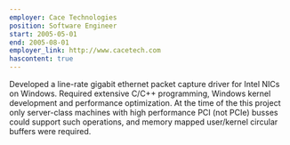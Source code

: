 ```yaml
---
employer: Cace Technologies
position: Software Engineer
start: 2005-05-01
end: 2005-08-01
employer_link: http://www.cacetech.com
hascontent: true
---
```


Developed a line-rate gigabit ethernet packet capture driver for Intel NICs on Windows.
Required extensive C/C++ programming, Windows kernel development and performance optimization.
At the time of the this project only server-class machines with high performance PCI (not PCIe) busses could support such operations, and memory mapped user/kernel circular buffers were required.
